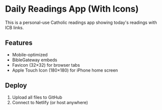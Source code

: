# Daily Readings App (With Icons)

This is a personal-use Catholic readings app showing today's readings with ICB links.

## Features
- Mobile-optimized
- BibleGateway embeds
- Favicon (32×32) for browser tabs
- Apple Touch Icon (180×180) for iPhone home screen

## Deploy
1. Upload all files to GitHub
2. Connect to Netlify (or host anywhere)
